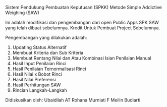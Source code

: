 Sistem Pendukung Pembuatan Keputusan (SPKK) Metode Simple Addictive Weighing (SAW)

Ini adalah modifikasi dan pengembangan dari open Public Apps SPK SAW yang telah dibuat sebelumnya.
Kredit Untuk Pembuat Project Sebelumnya.

Pengembangan yang dilakukan adalah:
1. Updating Status Alternatif
2. Membuat Kriteria dan Sub Kriteria
3. Membuat Rentang Nilai dan Atau Kombinasi Isian Penilaian Manual
4. Hasil Input Penilaian Rinci
5. Hasil Penilaian Ternormalisasi Rinci
6. Hasil Nilai x Bobot Rinci
7. Hasil Nilai Preferensi
8. Hasil Perhitungan SAW
9. Rincian Langkah-Langkah

Didiskusikan oleh:
Ubaidilah AT
Rohana Murniati F
Meilin Budiarti
